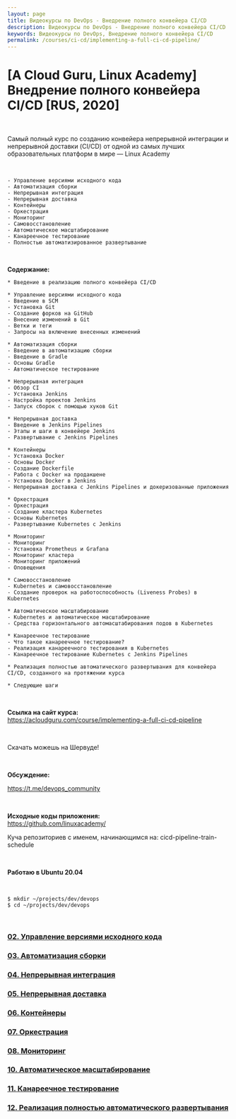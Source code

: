 ```yaml
---
layout: page
title: Видеокурсы по DevOps - Внедрение полного конвейера CI/CD
description: Видеокурсы по DevOps - Внедрение полного конвейера CI/CD
keywords: Видеокурсы по DevOps, Внедрение полного конвейера CI/CD
permalink: /courses/ci-cd/implementing-a-full-ci-cd-pipeline/
---
```


# [A Cloud Guru, Linux Academy] Внедрение полного конвейера CI/CD [RUS, 2020]

<br/>

Самый полный курс по созданию конвейера непрерывной интеграции и непрерывной доставки (CI/CD) от одной из самых лучших образовательных платформ в мире — Linux Academy

<br/>

```
- Управление версиями исходного кода
- Автоматизация сборки
- Непрерывная интеграция
- Непрерывная доставка
- Контейнеры
- Оркестрация
- Мониторинг
- Самовосстановление
- Автоматическое масштабирование
- Канареечное тестирование
- Полностью автоматизированное развертывание
```

<br/>

**Содержание:**

```
* Введение в реализацию полного конвейера CI/CD

* Управление версиями исходного кода
- Введение в SCM
- Установка Git
- Создание форков на GitHub
- Внесение изменений в Git
- Ветки и теги
- Запросы на включение внесенных изменений​

* Автоматизация сборки
- Введение в автоматизацию сборки
- Введение в Gradle
- Основы Gradle
- Автоматическое тестирование​

* Непрерывная интеграция
- Обзор CI
- Установка Jenkins
- Настройка проектов Jenkins
- Запуск сборок с помощью хуков Git​

* Непрерывная доставка
- Введение в Jenkins Pipelines
- Этапы и шаги в конвейере Jenkins
- Развертывание с Jenkins Pipelines​

* Контейнеры
- Установка Docker
- Основы Docker
- Создание Dockerfile
- Работа с Docker на продакшене
- Установка Docker в Jenkins
- Непрерывная доставка с Jenkins Pipelines и докеризованные приложения​

* Оркестрация
- Оркестрация
- Создание кластера Kubernetes
- Основы Kubernetes
- Развертывание Kubernetes с Jenkins​

* Мониторинг
- Мониторинг
- Установка Prometheus и Grafana
- Мониторинг кластера
- Мониторинг приложений
- Оповещения​

* Самовосстановление
- Kubernetes и самовосстановление
- Создание проверок на работоспособность (Liveness Probes) в Kubernetes​

* Автоматическое масштабирование
- Kubernetes и автоматическое масштабирование
- Средства горизонтального автомасштабирования подов в Kubernetes​

* Канареечное тестирование
- Что такое канареечное тестирование?
- Реализация канареечного тестирования в Kubernetes
- Канареечное тестирование Kubernetes с Jenkins Pipelines​

* Реализация полностью автоматического развертывания для конвейера CI/CD, созданного на протяжении курса

* Следующие шаги
```

<br/>

**Ссылка на сайт курса:**  
https://acloudguru.com/course/implementing-a-full-ci-cd-pipeline

<br/>

Скачать можешь на Шервуде!

<br/>

**Обсуждение:**

https://t.me/devops_community

<br/>

**Исходные коды приложения:**  
https://github.com/linuxacademy/

Куча репозиториев с именем, начинающимся на: cicd-pipeline-train-schedule

<br/>

**Работаю в Ubuntu 20.04**

<br/>

    $ mkdir ~/projects/dev/devops
    $ cd ~/projects/dev/devops

<br/>

### [02. Управление версиями исходного кода](/courses/ci-cd/implementing-a-full-ci-cd-pipeline/source-control-management/)

### [03. Автоматизация сборки](/courses/ci-cd/implementing-a-full-ci-cd-pipeline/build-automation/)

### [04. Непрерывная интеграция](/courses/ci-cd/implementing-a-full-ci-cd-pipeline/continuous-integration/)

### [05. Непрерывная доставка](/courses/ci-cd/implementing-a-full-ci-cd-pipeline/continuous-delivery/)

### [06. Контейнеры](/courses/ci-cd/implementing-a-full-ci-cd-pipeline/tools/containers/)

### [07. Оркестрация](/courses/ci-cd/implementing-a-full-ci-cd-pipeline/orchestration/)

### [08. Мониторинг](/courses/ci-cd/implementing-a-full-ci-cd-pipeline/monitoring/)

### [10. Автоматическое масштабирование](/courses/ci-cd/implementing-a-full-ci-cd-pipeline/autoscaling/)

### [11. Канареечное тестирование](/courses/ci-cd/implementing-a-full-ci-cd-pipeline/canary-testing/)

### [12. Реализация полностью автоматического развертывания](/courses/ci-cd/implementing-a-full-ci-cd-pipeline/fully-automated-deployment/)
